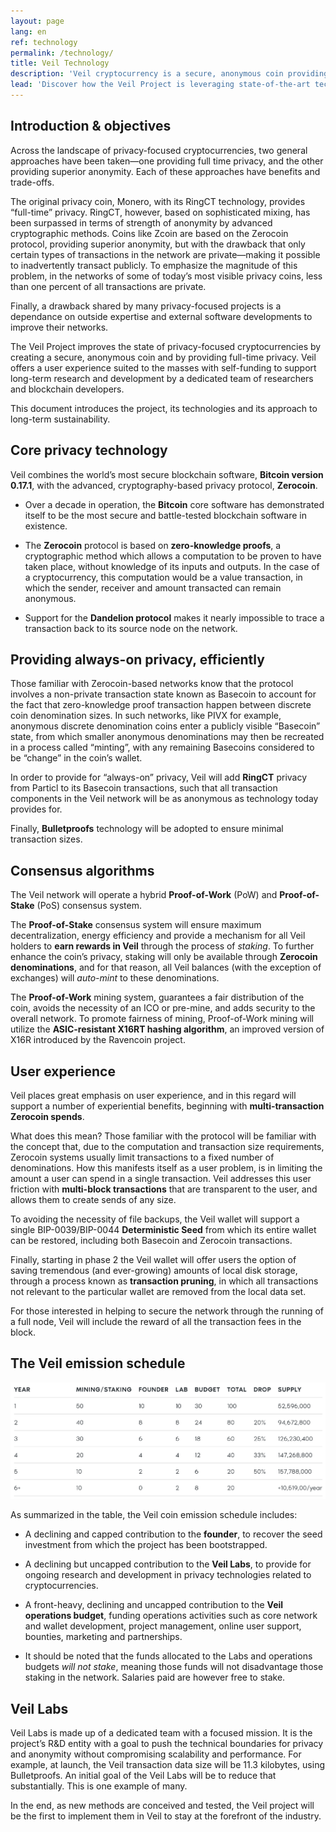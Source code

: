 ```yaml
---
layout: page
lang: en
ref: technology
permalink: /technology/
title: Veil Technology
description: 'Veil cryptocurrency is a secure, anonymous coin providing full-time privacy. Read about Zerocoin and RingCT protocols, to Veil’s X16RT mining algorithm.'
lead: 'Discover how the Veil Project is leveraging state-of-the-art technologies to set a new standard in the field of privacy-focused cryptocurrencies.'
---
```

## Introduction & objectives

Across the landscape of privacy-focused cryptocurrencies, two general approaches have been taken—one providing full time privacy, and the other providing superior anonymity. Each of these approaches have benefits and trade-offs.

The original privacy coin, Monero, with its RingCT technology, provides “full-time” privacy. RingCT, however, based on sophisticated mixing, has been surpassed in terms of strength of anonymity by advanced cryptographic methods. Coins like Zcoin are based on the Zerocoin protocol, providing superior anonymity, but with the drawback that only certain types of transactions in the network are private—making it possible to inadvertently transact publicly. To emphasize the magnitude of this problem, in the networks of some of today’s most visible privacy coins, less than one percent of all transactions are private.

Finally, a drawback shared by many privacy-focused projects is a dependance on outside expertise and external software developments to improve their networks.

The Veil Project improves the state of privacy-focused cryptocurrencies by creating a secure, anonymous coin and by providing full-time privacy. Veil offers a user experience suited to the masses with self-funding to support long-term research and development by a dedicated team of researchers and blockchain developers.

This document introduces the project, its technologies and its approach to long-term sustainability.

## Core privacy technology

Veil combines the world’s most secure blockchain software, **Bitcoin version 0.17.1**, with the advanced, cryptography-based privacy protocol, **Zerocoin**.

- Over a decade in operation, the **Bitcoin** core software has demonstrated itself to be the most secure and battle-tested blockchain software in existence.

- The **Zerocoin** protocol is based on **zero-knowledge proofs**, a cryptographic method which allows a computation to be proven to have taken place, without knowledge of its inputs and outputs. In the case of a cryptocurrency, this computation would be a value transaction, in which the sender, receiver and amount transacted can remain anonymous.

- Support for the **Dandelion protocol** makes it nearly impossible to trace a transaction back to its source node on the network.

## Providing always-on privacy, efficiently

Those familiar with Zerocoin-based networks know that the protocol involves a non-private transaction state known as Basecoin to account for the fact that zero-knowledge proof transaction happen between discrete coin denomination sizes. In such networks, like PIVX for example, anonymous discrete denomination coins enter a publicly visible “Basecoin” state, from which smaller anonymous denominations may then be recreated in a process called “minting”, with any remaining Basecoins considered to be “change” in the coin’s wallet.

In order to provide for “always-on” privacy, Veil will add **RingCT** privacy from Particl to its Basecoin transactions, such that all transaction components in the Veil network will be as anonymous as technology today provides for.

Finally, **Bulletproofs** technology will be adopted to ensure minimal transaction sizes.

## Consensus algorithms

The Veil network will operate a hybrid **Proof-of-Work** (PoW) and **Proof-of-Stake** (PoS) consensus system. 

The **Proof-of-Stake** consensus system will ensure maximum decentralization, energy efficiency and provide a mechanism for all Veil holders to **earn rewards in Veil** through the process of *staking*. To further enhance the coin’s privacy, staking will only be available through **Zerocoin denominations**, and for that reason, all Veil balances (with the exception of exchanges) will *auto-mint* to these denominations.

The **Proof-of-Work** mining system, guarantees a fair distribution of the coin, avoids the necessity of an ICO or pre-mine, and adds security to the overall network. To promote fairness of mining, Proof-of-Work mining will utilize the **ASIC-resistant X16RT hashing algorithm**, an improved version of X16R introduced by the Ravencoin project.

## User experience

Veil places great emphasis on user experience, and in this regard will support a number of experiential benefits, beginning with **multi-transaction Zerocoin spends**.

What does this mean? Those familiar with the protocol will be familiar with the concept that, due to the computation and transaction size requirements, Zerocoin systems usually limit transactions to a fixed number of denominations. How this manifests itself as a user problem, is in limiting the amount a user can spend in a single transaction. Veil addresses this user friction with **multi-block transactions** that are transparent to the user, and allows them to create sends of any size.

To avoiding the necessity of file backups, the Veil wallet will support a single BIP-0039/BIP-0044 **Deterministic Seed** from which its entire wallet can be restored, including both Basecoin and Zerocoin transactions.

Finally, starting in phase 2 the Veil wallet will offer users the option of saving tremendous (and ever-growing) amounts of local disk storage, through a process known as **transaction pruning**, in which all transactions not relevant to the particular wallet are removed from the local data set.

For those interested in helping to secure the network through the running of a full node, Veil will include the reward of all the transaction fees in the block.

## The Veil emission schedule

![](/uploads/emission-schedule-white.png)

As summarized in the table, the Veil coin emission schedule includes:

- A declining and capped contribution to the **founder**, to recover the seed investment from which the project has been bootstrapped.

- A declining but uncapped contribution to the **Veil Labs**, to provide for ongoing research and development in privacy technologies related to cryptocurrencies.

- A front-heavy, declining and uncapped contribution to the **Veil operations budget**, funding operations activities such as core network and wallet development, project management, online user support, bounties, marketing and partnerships.

- It should be noted that the funds allocated to the Labs and operations budgets *will not stake*, meaning those funds will not disadvantage those staking in the network. Salaries paid are however free to stake.

## Veil Labs

Veil Labs is made up of a dedicated team with a focused mission. It is the project’s R&D entity with a goal to push the technical boundaries for privacy and anonymity without compromising scalability and performance. For example, at launch, the Veil transaction data size will be 11.3 kilobytes, using Bulletproofs. An initial goal of the Veil Labs will be to reduce that substantially. This is one example of many.

In the end, as new methods are conceived and tested, the Veil project will be the first to implement them in Veil to stay at the forefront of the industry.
